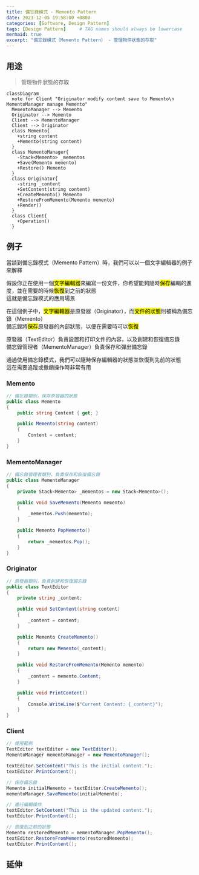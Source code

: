 ```yaml
---
title: 備忘錄模式 - Memento Pattern
date: 2023-12-05 19:58:00 +0800
categories: [Software, Design Pattern]
tags: [Design Pattern]     # TAG names should always be lowercase
mermaid: true
excerpt: "備忘錄模式（Memento Pattern） - 管理物件狀態的存取"
---
```


## 用途

> 管理物件狀態的存取

```mermaid
classDiagram
  note for Client "Originator modify content save to Memento\n MementoManager manage Memento"
  MementoManager --> Memento
  Originator --> Memento
  Client --> MementoManager
  Client --> Originator
  class Memento{
    +string content
    +Memento(string content)
  }
  class MementoManager{
    -Stack<Memento> _mementos
    +Save(Memento memento)
    +Restore() Memento
  }
  class Originator{
    -string _content
    +SetContent(string content)
    +CreateMemento() Memento
    +RestoreFromMemento(Memento memento)
    +Render()
  }
  class Client{
    +Operation()
  }
```

## 例子
當談到備忘錄模式（Memento Pattern）時，我們可以以一個文字編輯器的例子來解釋<br>


假設你正在使用一個<mark>文字編輯器</mark>來編寫一份文件，你希望能夠隨時<mark>保存</mark>編輯的進度，並在需要的時候<mark>恢復</mark>到之前的狀態<br>
這就是備忘錄模式的應用場景<br>


在這個例子中，<mark>文字編輯器</mark>是原發器（Originator），而<mark>文件的狀態</mark>則被稱為備忘錄（Memento）<br>
備忘錄將<mark>保存</mark>原發器的內部狀態，以便在需要時可以<mark>恢復</mark><br>


原發器（TextEditor）負責設置和打印文件的內容，以及創建和恢復備忘錄<br>
備忘錄管理者（MementoManager）負責保存和彈出備忘錄<br>


通過使用備忘錄模式，我們可以隨時保存編輯器的狀態並恢復到先前的狀態<br>
這在需要追蹤或撤銷操作時非常有用<br>


### Memento

```csharp
// 備忘錄類別，保存原發器的狀態
public class Memento
{
    public string Content { get; }

    public Memento(string content)
    {
        Content = content;
    }
}
```

### MementoManager

```csharp
// 備忘錄管理者類別，負責保存和恢復備忘錄
public class MementoManager
{
    private Stack<Memento> _mementos = new Stack<Memento>();

    public void SaveMemento(Memento memento)
    {
        _mementos.Push(memento);
    }

    public Memento PopMemento()
    {
        return _mementos.Pop();
    }
}
```

### Originator

```csharp
// 原發器類別，負責創建和恢復備忘錄
public class TextEditor
{
    private string _content;

    public void SetContent(string content)
    {
        _content = content;
    }

    public Memento CreateMemento()
    {
        return new Memento(_content);
    }

    public void RestoreFromMemento(Memento memento)
    {
        _content = memento.Content;
    }

    public void PrintContent()
    {
        Console.WriteLine($"Current Content: {_content}");
    }
}
```

### Client

```csharp
// 使用範例
TextEditor textEditor = new TextEditor();
MementoManager mementoManager = new MementoManager();

textEditor.SetContent("This is the initial content.");
textEditor.PrintContent();

// 保存備忘錄
Memento initialMemento = textEditor.CreateMemento();
mementoManager.SaveMemento(initialMemento);

// 進行編輯操作
textEditor.SetContent("This is the updated content.");
textEditor.PrintContent();

// 恢復到之前的狀態
Memento restoredMemento = mementoManager.PopMemento();
textEditor.RestoreFromMemento(restoredMemento);
textEditor.PrintContent();
```

## 延伸
